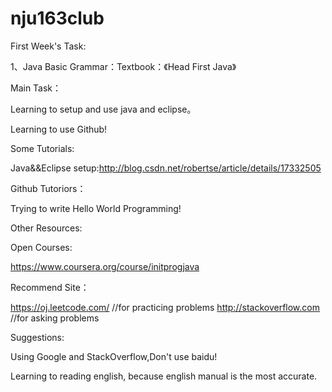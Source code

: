 nju163club
==========
First Week's Task:

1、Java Basic Grammar：Textbook：《Head First Java》

Main Task：

Learning to setup and use java and eclipse。

Learning to use Github!

Some Tutorials:

Java&&Eclipse setup:http://blog.csdn.net/robertse/article/details/17332505

Github Tutoriors：

Trying to write Hello World Programming!

Other Resources:

Open Courses:

https://www.coursera.org/course/initprogjava

Recommend Site：

https://oj.leetcode.com/ 
//for practicing problems
http://stackoverflow.com 
//for asking problems

Suggestions:

Using Google and StackOverflow,Don't use baidu!

Learning to reading english, because english manual is the most accurate.
